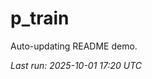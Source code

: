 # p_train

Auto-updating README demo.

<!--START_SECTION:status-->
_Last run: 2025-10-01 17:20 UTC_
<!--END_SECTION:status-->





















































































































































































































































































































































































































































































































































































































































































































































































































































































































